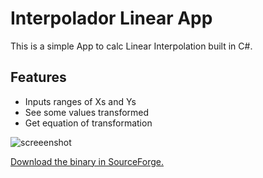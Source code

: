# Interpolador Linear App

This is a simple App to calc Linear Interpolation built in C#.

## Features

 - Inputs ranges of Xs and Ys
 - See some values transformed
 - Get equation of transformation
 
![screeenshot](https://a.fsdn.com/con/app/proj/interpoladorlinearapp/screenshots/tela.png)

[Download the binary in SourceForge.](https://sourceforge.net/projects/interpoladorlinearapp/)
